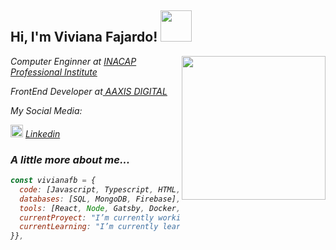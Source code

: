<h2> Hi, I'm Viviana Fajardo! <img src="https://media.giphy.com/media/v1.Y2lkPTc5MGI3NjExd3RlbnYzNjN2Y2d4MXV4dGlxejgwazEyanV3bzZ0dnU5cmZjb2hveSZlcD12MV9pbnRlcm5hbF9naWZfYnlfaWQmY3Q9Zw/WhoNyvVjuB88HjDK0l/giphy.gif" width="50"></h2>

<img align='right' src="https://media.giphy.com/media/bQuaUt4CYpmNzyw5pF/giphy.gif" width="230" >

<p><em>Computer Enginner at <a href="https://portales.inacap.cl/sobre-nosotros/ip/?gclid=Cj0KCQjw8NilBhDOARIsAHzpbLD1vCCLtfRdnSx9zF6Uztr5F8VVh4pxnkSqGAXuUe6SlQlQMIhiAb0aAmYhEALw_wcB">INACAP Professional Institute</a>
</em></p>
<p><em>FrontEnd Developer at<a href="https://www.aaxisdigital.com/"> AAXIS DIGITAL</a>
</em></p>
<p><em>My Social Media:</p>
<p><em><img src="https://businessyield.com/wp-content/uploads/2022/10/LinkedIn-Logo-512x500.png" width="20">     <a href="https://www.linkedin.com/in/viviana-fajardo/" >Linkedin</a></p> 


### A little more about me...  

```javascript
const vivianafb = {
  code: [Javascript, Typescript, HTML, CSS, SASS],
  databases: [SQL, MongoDB, Firebase],
  tools: [React, Node, Gatsby, Docker, Bootstrap],                     
  currentProyect: "I’m currently working on my personal portfolio using  React",
  currentLearning: "I’m currently learning React and Typescript"
}},


